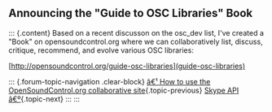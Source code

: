 ## Announcing the \"Guide to OSC Libraries\" Book

::: {.content}
Based on a recent discusson on the osc_dev list, I\'ve created a
\"Book\" on opensoundcontrol.org where we can collaboratively list,
discuss, critique, recommend, and evolve various OSC libraries:

[http://opensoundcontrol.org/guide-osc-libraries](guide-osc-libraries)

::: {.forum-topic-navigation .clear-block}
[â€¹ How to use the OpenSoundControl.org collaborative
site](topic/108 "Go to previous forum topic"){.topic-previous} [Skype
API â€º](topic/47 "Go to next forum topic"){.topic-next}
:::
:::
